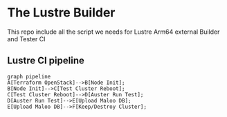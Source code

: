 # The Lustre Builder

This repo include all the script we needs for Lustre Arm64 external Builder and Tester CI

## Lustre CI pipeline

```mermaid
graph pipeline
A[Terraform OpenStack]-->B[Node Init];
B[Node Init]-->C[Test Cluster Reboot];
C[Test Cluster Reboot]-->D[Auster Run Test];
D[Auster Run Test]-->E[Upload Maloo DB];
E[Upload Maloo DB]-->F[Keep/Destroy Cluster];
```
